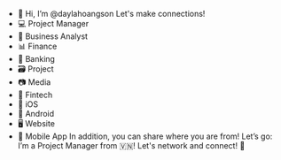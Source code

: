- 👋 Hi, I’m @daylahoangson
Let's make connections!
- 💻 Project Manager
- 📑 Business Analyst
- 📊 Finance
- 🏦 Banking
- 🗃️ Project
- 📷 Media
- 📲 Fintech
- 🍏 iOS
- 🤖 Android
- 🖥️ Website
- 📱 Mobile App
In addition, you can share where you are from!
Let’s go: I’m a Project Manager from 🇻🇳!
Let's network and connect! 🙌

<!---
daylahoangson/daylahoangson is a ✨ special ✨ repository because its `README.md` (this file) appears on your GitHub profile.
You can click the Preview link to take a look at your changes.
--->
